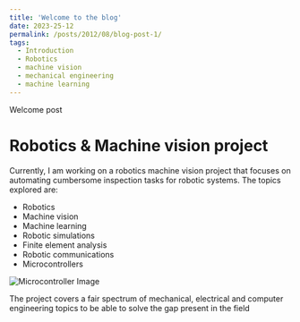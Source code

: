 ```yaml
---
title: 'Welcome to the blog'
date: 2023-25-12
permalink: /posts/2012/08/blog-post-1/
tags:
  - Introduction
  - Robotics
  - machine vision
  - mechanical engineering
  - machine learning
---
```


Welcome post

Robotics & Machine vision project
======

Currently, I am working on a robotics machine vision project that focuses on automating cumbersome inspection tasks for robotic systems. The topics explored are:
- Robotics
- Machine vision
- Machine learning
- Robotic simulations
- Finite element analysis
- Robotic communications
- Microcontrollers

![Microcontroller Image](/images/robot_image.HEIC)

The project covers a fair spectrum of mechanical, electrical and computer engineering topics to be able to solve the gap present in the field






